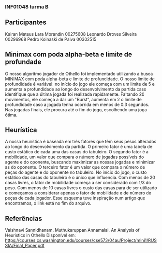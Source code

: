### INF01048 turma B

## Participantes

Kairan Mateus Lara Morandin     00275608
Leonardo Droves Silveira        00296968
Pedro Koinaski de Paiva         00302515

## Minimax com poda alpha-beta e limite de profundade


O nosso algoritmo jogador de Othello foi implementado utilizando a busca MINIMAX com poda alpha-beta e limite de profundidade. O nosso limite de profundidade é variável: no início do jogo ele começa com um limite de 5 e aumenta a profundidade ao longo do desenvolvimento da partida caso identifique que a última jogada foi realizada rapidamente. Faltando 20 movimentos, ele começa a dar um "Burst", aumenta em 2 o limite de profundidade caso a jogada tenha ocorrida em menos de 0.3 segundos. Nas jogadas finais, ele procura até o fim do jogo, escolhendo uma joga ótima.


## Heurística

A nossa heurística é baseada em três fatores que têm seus pesos alterados ao longo do desenvolvimento da partida. O primeiro fator é uma tabela de custo estático de cada uma das casas do tabuleiro. O segundo fator é a mobilidade, um valor que compara o número de jogadas possíveis do agente e do oponente, buscando maximizar as nossas jogadas e minimizar as do oponente. O terceiro fator é um valor que compara o número de peças do agente e do oponente no tabuleiro. No início do jogo, o custo estático das casas do tabuleiro é o único que influencia. Com menos de 20 casas livres, o fator de mobilidade começa a ser considerado com 1/3 do peso. Com menos de 10 casas livres o custo das casas para de ser utilizado e começamos a considerar apenas o fator de mobilidade e de número de peças de cada jogador. Esse esquema teve inspiração num artigo que encontramos, o link está no fim do arquivo.


## Referências

Vaishnavi Sannidhanam, Muthukaruppan Annamalai. An Analysis of Heuristics in Othello
Disponível em: https://courses.cs.washington.edu/courses/cse573/04au/Project/mini1/RUSSIA/Final_Paper.pdf
